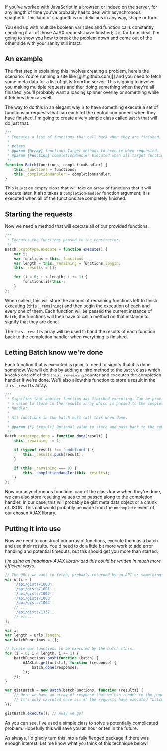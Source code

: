 If you've worked with JavaScript in a browser, or indeed on the server, for any length of time you've probably had to deal with asynchronous spaghetti. This kind of spaghetti is not delicious in any way, shape or form.

You end up with multiple boolean variables and function calls constantly checking if all of those AJAX requests have finished; it is far from ideal. I'm going to show you how to break the problem down and come out of the other side with your sanity still intact.

<!-- more -->

## An example

The first step in explaining this involves creating a problem, here's the scenario: You're running a site like [gist.github.com][] and you need to fetch some meta data for a list of gists from the server. This is going to involve you making multiple requests and then doing something when they're all finished, you'll probably want a loading spinner overlay or something while it fetches them as well.

The way to do this in an elegant way is to have something execute a set of functions or requests that can each tell the central component when they have finished. I'm going to create a very simple class called `Batch` that will do just that.

```javascript
/**
 * Executes a list of functions that call back when they are finished.
 *
 * @class
 * @param {Array} functions Target methods to execute when requested.
 * @param {Function} completionHandler Executed when all target functions are finished.
 */
function Batch(functions, completionHandler) {
	this._functions = functions;
	this._completionHandler = completionHandler;
}
```

This is just an empty class that will take an array of functions that it will execute later. It also takes a `completionHandler` function argument; it is executed when all of the functions are completely finished.

## Starting the requests

Now we need a method that will execute all of our provided functions.

```javascript
/**
 * Executes the functions passed to the constructor.
 */
Batch.prototype.execute = function execute() {
	var i;
	var functions = this._functions;
	var length = this._remaining = functions.length;
	this._results = [];

	for (i = 0; i < length; i += 1) {
		functions[i](this);
	}
};
```

When called, this will store the amount of remaining functions left to finish executing (`this._remaining`) and then begin the execution of each and every one of them. Each function will be passed the current instance of `Batch`, the functions will then have to call a method on that instance to signify that they are done.

The `this._results` array will be used to hand the results of each function back to the completion handler when everything is finished.

## Letting Batch know we're done

Each function that is executed is going to need to signify that it is done somehow. We will do this by adding a third method to the `Batch` class which knocks one off of the `this._remaining` counter and executes the completion handler if we're done. We'll also allow this function to store a result in the `this._results` array.

```javascript
/**
 * Signifies that another function has finished executing. Can be provided with
 * a value to store in the results array which is passed to the completion
 * handler.
 *
 * All functions in the batch must call this when done.
 *
 * @param {*} [result] Optional value to store and pass back to the completion handler when done.
 */
Batch.prototype.done = function done(result) {
	this._remaining -= 1;

	if (typeof result !== 'undefined') {
		this._results.push(result);
	}

	if (this._remaining === 0) {
		this._completionHandler(this._results);
	}
};
```

Now our asynchronous functions can let the class know when they're done, we can also store resulting values to be passed along to the completion handler. In our case, this will probably be gist meta data object or a chunk of JSON. This call would probably be made from the `oncomplete` event of our chosen AJAX library.

## Putting it into use

Now we need to construct our array of functions, execute them as a batch and use their results. You'd need to do a little bit more work to add error handling and potential timeouts, but this should get you more than started.

*I'm using an imaginary AJAX library and this could be written in much more efficient ways.*

```javascript
// The URLs we want to fetch, probably returned by an API or something.
var urls = [
	'/api/gists/1000',
	'/api/gists/1001',
	'/api/gists/1002',
	'/api/gists/1003',
	'/api/gists/1004',
	// ...
	'/api/gists/1337',
	// etc...
];

var i;
var length = urls.length;
var batchFunctions = [];

// Create our functions to be executed by the batch class.
for (i = 0; i < length; i += 1) {
	batchFunctions.push(function (batch) {
		AJAXLib.get(urls[i], function (response) {
			batch.done(response);
		});
	});
}

var gistBatch = new Batch(batchFunctions, function (results) {
	// Here we have an array of response that we can render to the page!
	// It's only executed once all of the requests have executed "batch.done(...)".
});

gistBatch.execute(); // Away we go!
```

As you can see, I've used a simple class to solve a potentially complicated problem. Hopefully this will save you an hour or ten in the future.

As always, I'd gladly turn this into a fully fledged package if there was enough interest. Let me know what you think of this technique below!

[gist]: https://gist.github.com/